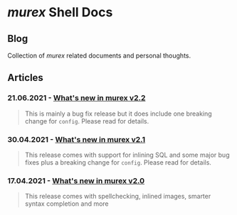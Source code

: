 # _murex_ Shell Docs

## Blog

Collection of _murex_ related documents and personal thoughts.

## Articles

### 21.06.2021 - [What's new in murex v2.2](blog/v2.2.md)

> This is mainly a bug fix release but it does include one breaking change for `config`. Please read for details.


### 30.04.2021 - [What's new in murex v2.1](blog/v2.1.md)

> This release comes with support for inlining SQL and some major bug fixes plus a breaking change for `config`. Please read for details.


### 17.04.2021 - [What's new in murex v2.0](blog/v2.0.md)

> This release comes with spellchecking, inlined images, smarter syntax completion and more

